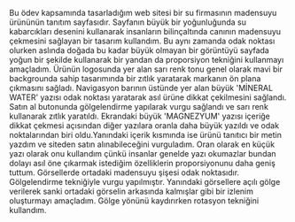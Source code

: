 Bu ödev kapsamında tasarladığım web sitesi bir su firmasının madensuyu ürününün tanıtım sayfasıdır.
Sayfanın büyük bir yoğunluğunda su kabarcıkları desenini kullanarak insanların bilinçaltında canının madensuyu çekmesini sağlayan bir tasarım kullandım.
Bu aynı zamanda odak noktası olurken aslında doğada bu kadar büyük olmayan bir görüntüyü sayfada yoğun bir şekilde kullanarak bir yandan da proporsiyon tekniğini kullanmayı amaçladım.
Ürünün logosunda yer alan sarı renk tonu genel olarak mavi bir backgrounda sahip tasarımında bir zıtlık yaratarak markanın ön plana çıkmasını sağladı.
Navigasyon barının üstünde yer alan büyük 'MİNERAL WATER' yazısı odak noktası yaratarak asıl ürüne dikkat çekilmesini sağlandı.
Satın al butonunda gölgelendirme yapılarak vurgu sağlandı ve sarı renk kullanarak zıtlık yaratıldı. 
Ekrandaki büyük 'MAGNEZYUM' yazısı içeriğe dikkat çekmesi açısından diğer yazılara oranla daha büyük yazıldı ve odak noktalarından biri oldu.Yanındaki içerik kısmında ise ürünü tanıtıcı bir metin yazdım ve siteden satın alınabileceğini vurguladım. Oran olarak en küçük yazı olarak onu kullandım çünkü insanlar genelde yazı okumazlar bundan dolayı asıl öne çıkarmak istediğim özelliklerin proporsiyonunu daha geniş tuttum.
Görsellerde ortadaki madensuyu şişesi odak noktasıdır. Gölgelendirme tekniğiyle vurgu yapılmıştır. Yanındaki görsellere açılı gölge verilerek sanki ortadaki görselin arkasında kalmışlar gibi bir izlenim oluşturmayı amaçladım. Gölge yönünü kaydırırken rotasyon tekniğini kullandım.
